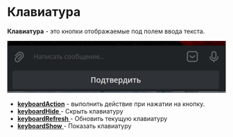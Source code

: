 # Клавиатура
**Клавиатура** - это кнопки отображаемые под полем ввода текста. 


![](./1.png)

 * [**keyboardAction**](/docs-test/ext/reactions/keyboardaction) - выполнить действие при нажатии на кнопку.
 * [**keyboardHide** ](/docs-test/ext/reactions/keyboardhide)- Скрыть клавиатуру
 * [**keyboardRefresh** ](/docs-test/ext/reactions/keyboardrefresh)- Обновить текущую клавиатуру
 * [**keyboardShow** ](/docs-test/ext/reactions/keyboardshow)- Показать клавиатуру



